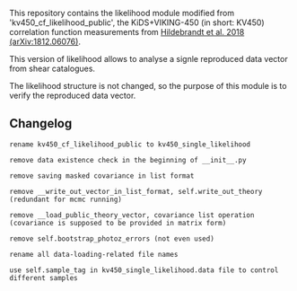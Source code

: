 This repository contains the likelihood module modified from 'kv450_cf_likelihood_public', the KiDS+VIKING-450 (in short: KV450) correlation function measurements from [Hildebrandt et al. 2018 (arXiv:1812.06076)](http://adsabs.harvard.edu/abs/2018arXiv181206076H).

This version of likelihood allows to analyse a signle reproduced data vector from shear catalogues.

The likelihood structure is not changed, so the purpose of this module is to verify the reproduced data vector.

Changelog
---------

    rename kv450_cf_likelihood_public to kv450_single_likelihood

    remove data existence check in the beginning of __init__.py

    remove saving masked covariance in list format

    remove __write_out_vector_in_list_format, self.write_out_theory (redundant for mcmc running)

    remove __load_public_theory_vector, covariance list operation (covariance is supposed to be provided in matrix form)

    remove self.bootstrap_photoz_errors (not even used)

    rename all data-loading-related file names

    use self.sample_tag in kv450_single_likelihood.data file to control different samples
